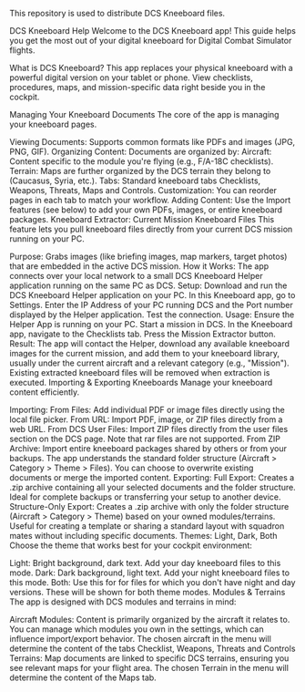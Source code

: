 This repository is used to distribute DCS Kneeboard files.

DCS Kneeboard Help
Welcome to the DCS Kneeboard app! This guide helps you get the most out of your digital kneeboard for Digital Combat Simulator flights.

What is DCS Kneeboard?
This app replaces your physical kneeboard with a powerful digital version on your tablet or phone. View checklists, procedures, maps, and mission-specific data right beside you in the cockpit.

Managing Your Kneeboard Documents
The core of the app is managing your kneeboard pages.

Viewing Documents: Supports common formats like PDFs and images (JPG, PNG, GIF).
Organizing Content: Documents are organized by:
Aircraft: Content specific to the module you're flying (e.g., F/A-18C checklists).
Terrain: Maps are further organized by the DCS terrain they belong to (Caucasus, Syria, etc.).
Tabs: Standard kneeboard tabs Checklists, Weapons, Threats, Maps and Controls.
Customization: You can reorder pages in each tab to match your workflow.
Adding Content: Use the Import features (see below) to add your own PDFs, images, or entire kneeboard packages.
Kneeboard Extractor: Current Mission Kneeboard Files
This feature lets you pull kneeboard files directly from your current DCS mission running on your PC.

Purpose: Grabs images (like briefing images, map markers, target photos) that are embedded in the active DCS mission.
How it Works: The app connects over your local network to a small DCS Kneeboard Helper application running on the same PC as DCS.
Setup:
Download and run the DCS Kneeboard Helper application on your PC.
In this Kneeboard app, go to Settings.
Enter the IP Address of your PC running DCS and the Port number displayed by the Helper application.
Test the connection.
Usage:
Ensure the Helper App is running on your PC.
Start a mission in DCS.
In the Kneeboard app, navigate to the Checklists tab.
Press the Mission Extractor button.
Result: The app will contact the Helper, download any available kneeboard images for the current mission, and add them to your kneeboard library, usually under the current aircraft and a relevant category (e.g., "Mission"). Existing extracted kneeboard files will be removed when extraction is executed.
Importing & Exporting Kneeboards
Manage your kneeboard content efficiently.

Importing:
From Files: Add individual PDF or image files directly using the local file picker.
From URL: Import PDF, image, or ZIP files directly from a web URL.
From DCS User Files: Import ZIP files directly from the user files section on the DCS page. Note that rar files are not supported.
From ZIP Archive: Import entire kneeboard packages shared by others or from your backups. The app understands the standard folder structure (Aircraft > Category > Theme > Files). You can choose to overwrite existing documents or merge the imported content.
Exporting:
Full Export: Creates a .zip archive containing all your selected documents and the folder structure. Ideal for complete backups or transferring your setup to another device.
Structure-Only Export: Creates a .zip archive with only the folder structure (Aircraft > Category > Theme) based on your owned modules/terrains. Useful for creating a template or sharing a standard layout with squadron mates without including specific documents.
Themes: Light, Dark, Both
Choose the theme that works best for your cockpit environment:

Light: Bright background, dark text. Add your day kneeboard files to this mode.
Dark: Dark background, light text. Add your night kneeboard files to this mode.
Both: Use this for for files for which you don't have night and day versions. These will be shown for both theme modes.
Modules & Terrains
The app is designed with DCS modules and terrains in mind:

Aircraft Modules: Content is primarily organized by the aircraft it relates to. You can manage which modules you own in the settings, which can influence import/export behavior. The chosen aircraft in the menu will determine the content of the tabs Checklist, Weapons, Threats and Controls
Terrains: Map documents are linked to specific DCS terrains, ensuring you see relevant maps for your flight area. The chosen Terrain in the menu will determine the content of the Maps tab.
